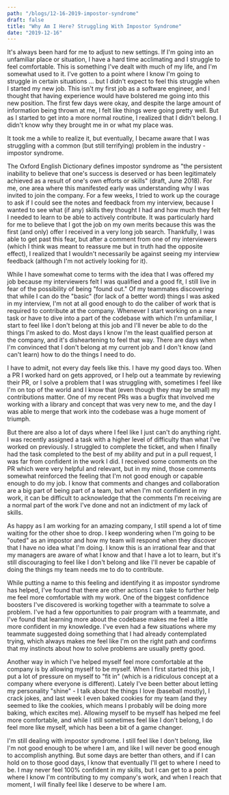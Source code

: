 ```yaml
---
path: "/blogs/12-16-2019-impostor-syndrome"
draft: false 
title: "Why Am I Here? Struggling With Impostor Syndrome"
date: "2019-12-16"
---
```


It's always been hard for me to adjust to new settings. If I'm going into an unfamiliar place or situation, I have a hard time acclimating and I struggle to feel comfortable. This is something I've dealt with much of my life, and I'm somewhat used to it. I've gotten to a point where I know I'm going to struggle in certain situations ... but I didn't expect to feel this struggle when I started my new job. This isn't my first job as a software engineer, and I thought that having experience would have bolstered me going into this new position. The first few days were okay, and despite the large amount of information being thrown at me, I felt like things were going pretty well. But as I started to get into a more normal routine, I realized that I didn't belong. I didn't know why they brought me in or what my place was.

It took me a while to realize it, but eventually, I became aware that I was struggling with a common (but still terrifying) problem in the industry - impostor syndrome.

The Oxford English Dictionary defines impostor syndrome as "the persistent inability to believe that one's success is deserved or has been legitimately achieved as a result of one's own efforts or skills" (draft, June 2018). For me, one area where this manifested early was understanding why I was invited to join the company. For a few weeks, I tried to work up the courage to ask if I could see the notes and feedback from my interview, because I wanted to see what (if any) skills they thought I had and how much they felt I needed to learn to be able to actively contribute. It was particularly hard for me to believe that I got the job on my own merits because this was the first (and only) offer I received in a very long job search. Thankfully, I was able to get past this fear, but after a comment from one of my interviewers (which I think was meant to reassure me but in truth had the opposite effect), I realized that I wouldn't necessarily be against seeing my interview feedback (although I'm not actively looking for it).

While I have somewhat come to terms with the idea that I was offered my job because my interviewers felt I was qualified and a good fit, I still live in fear of the possibility of being "found out." Of my teammates discovering that while I can do the "basic" (for lack of a better word) things I was asked in my interview, I'm not at all good enough to do the caliber of work that is required to contribute at the company. Whenever I start working on a new task or have to dive into a part of the codebase with which I'm unfamiliar, I start to feel like I don't belong at this job and I'll never be able to do the things I'm asked to do. Most days I know I'm the least qualified person at the company, and it's disheartening to feel that way. There are days when I'm convinced that I don't belong at my current job and I don't know (and can't learn) how to do the things I need to do.

I have to admit, not every day feels like this. I have my good days too. When a PR I worked hard on gets approved, or I help out a teammate by reviewing their PR, or I solve a problem that I was struggling with, sometimes I feel like I'm on top of the world and I know that (even though they may be small) my contributions matter. One of my recent PRs was a bugfix that involved me working with a library and concept that was very new to me, and the day I was able to merge that work into the codebase was a huge moment of triumph.

But there are also a lot of days where I feel like I just can't do anything right. I was recently assigned a task with a higher level of difficulty than what I've worked on previously. I struggled to complete the ticket, and when I finally had the task completed to the best of my ability and put in a pull request, I was far from confident in the work I did. I received some comments on the PR which were very helpful and relevant, but in my mind, those comments somewhat reinforced the feeling that I'm not good enough or capable enough to do my job. I know that comments and changes and collaboration are a big part of being part of a team, but when I'm not confident in my work, it can be difficult to acknowledge that the comments I'm receiving are a normal part of the work I've done and not an indictment of my lack of skills.

As happy as I am working for an amazing company, I still spend a lot of time waiting for the other shoe to drop. I keep wondering when I'm going to be "outed" as an impostor and how my team will respond when they discover that I have no idea what I'm doing. I know this is an irrational fear and that my managers are aware of what I know and that I have a lot to learn, but it's still discouraging to feel like I don't belong and like I'll never be capable of doing the things my team needs me to do to contribute.

While putting a name to this feeling and identifying it as impostor syndrome has helped, I've found that there are other actions I can take to further help me feel more comfortable with my work. One of the biggest confidence boosters I've discovered is working together with a teammate to solve a problem. I've had a few opportunities to pair program with a teammate, and I've found that learning more about the codebase makes me feel a little more confident in my knowledge. I've even had a few situations where my teammate suggested doing something that I had already contemplated trying, which always makes me feel like I'm on the right path and confirms that my instincts about how to solve problems are usually pretty good.

Another way in which I've helped myself feel more comfortable at the company is by allowing myself to be myself. When I first started this job, I put a lot of pressure on myself to "fit in" (which is a ridiculous concept at a company where everyone is different). Lately I've been better about letting my personality "shine" - I talk about the things I love (baseball mostly), I crack jokes, and last week I even baked cookies for my team (and they seemed to like the cookies, which means I probably will be doing more baking, which excites me). Allowing myself to be myself has helped me feel more comfortable, and while I still sometimes feel like I don't belong, I do feel more like myself, which has been a bit of a game changer.

I'm still dealing with impostor syndrome. I still feel like I don't belong, like I'm not good enough to be where I am, and like I will never be good enough to accomplish anything. But some days are better than others, and if I can hold on to those good days, I know that eventually I'll get to where I need to be. I may never feel 100% confident in my skills, but I can get to a point where I know I'm contributing to my company's work, and when I reach that moment, I will finally feel like I deserve to be where I am.
